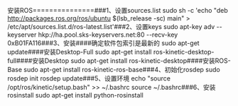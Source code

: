 安装ROS===============###1、设置sources.list sudo sh -c 'echo "deb http://packages.ros.org/ros/ubuntu $(lsb_release -sc) main" > /etc/apt/sources.list.d/ros-latest.list'###2、设置keys sudo apt-key adv --keyserver hkp://ha.pool.sks-keyservers.net:80 --recv-key 0xB01FA116###3、安装####确定软件包索引是最新的 sudo apt-get update####安装Desktop-Full sudo apt-get install ros-kinetic-desktop-full####安装Desktop sudo apt-get install ros-kinetic-desktop####安装ROS-Base sudo apt-get install ros-kinetic-ros-base###4、初始化rosdep sudo rosdep init rosdep update###5、设置环境 echo "source /opt/ros/kinetic/setup.bash" >> ~/.bashrc source ~/.bashrc###6、安装rosinstall sudo apt-get install python-rosinstall
